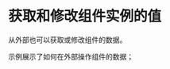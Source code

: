 <template is="exm-article">
<a href="../../publics/examples/render-text/demo2.html" preview main></a>
<a href="../../publics/examples/render-text/text-demo.html"></a>
</template>

# 获取和修改组件实例的值

从外部也可以获取或修改组件的数据。

示例展示了如何在外部操作组件的数据；
